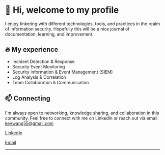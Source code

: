 # 👋 Hi, welcome to my profile

I enjoy tinkering with different technologies, tools, and practices in the realm of information security. 
Hopefully this will be a nice journal of documentation, learning, and improvement.

## 🔥 My experience

- Incident Detection & Response
- Security Event Monitoring
- Security Information & Event Management (SIEM)
- Log Analysis & Correlation
- Team Collaboration & Communication

## 📫 Connecting

I'm always open to networking, knowledge sharing, and collaboration in this community. Feel free to connect with me on LinkedIn or reach out via email: kevwang55@gmail.com

[LinkedIn](https://www.linkedin.com/in/kevinwang55)

[Email](mailto:kevwang55@gmail.com)

---

<!---
wevinkang/wevinkang is a ✨ special ✨ repository because its `README.md` (this file) appears on your GitHub profile.
You can click the Preview link to take a look at your changes.
--->
